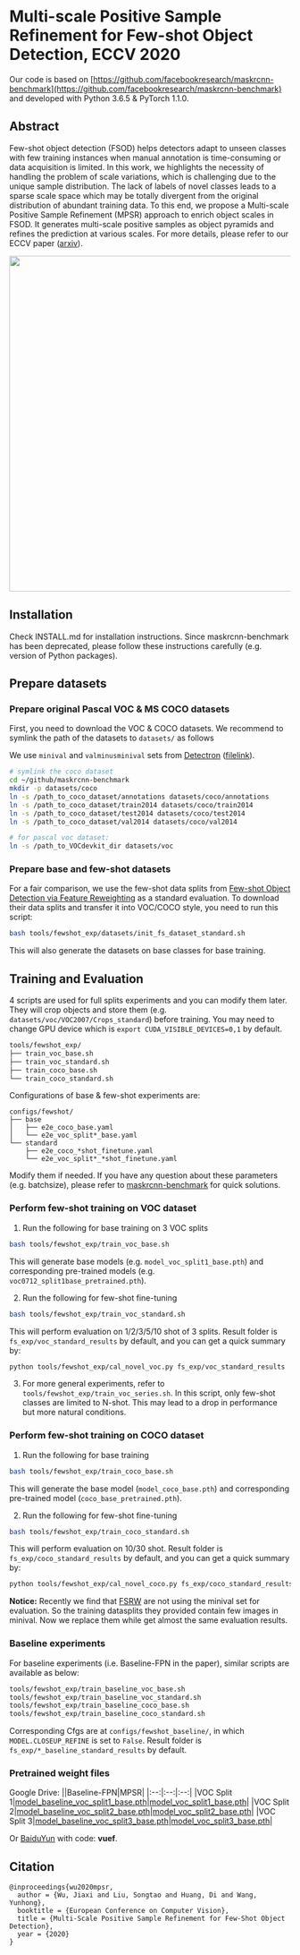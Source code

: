 # Multi-scale Positive Sample Refinement for Few-shot Object Detection, ECCV 2020

Our code is based on  [https://github.com/facebookresearch/maskrcnn-benchmark](https://github.com/facebookresearch/maskrcnn-benchmark) and developed with Python 3.6.5 & PyTorch 1.1.0.

## Abstract
Few-shot object detection (FSOD) helps detectors adapt to unseen classes with few training instances when manual annotation is time-consuming or data acquisition is limited.
In this work, we highlights the necessity of handling the problem of scale variations, which is challenging due to the unique sample distribution.
The lack of labels of novel classes leads to a sparse scale space which may be totally divergent from the original distribution of abundant training data. 
To this end, we propose a Multi-scale Positive Sample Refinement (MPSR) approach to enrich object scales in FSOD. 
It generates multi-scale positive samples as object pyramids and refines the prediction at various scales. For more details, please refer to our ECCV paper ([arxiv](https://arxiv.org/abs/2007.09384)). 


<div align=center>
<img src="https://github.com/jiaxi-wu/MPSR/blob/master/tools/fewshot_exp/MPSR_arch.jpg" width="600">
</div>

## Installation
Check INSTALL.md for installation instructions. Since maskrcnn-benchmark has been deprecated, please follow these instructions carefully (e.g. version of Python packages).

## Prepare datasets

### Prepare original Pascal VOC & MS COCO datasets
First, you need to download the VOC & COCO datasets.
We recommend to symlink the path of the datasets to `datasets/` as follows

We use `minival` and `valminusminival` sets from [Detectron](https://github.com/facebookresearch/Detectron/blob/master/detectron/datasets/data/README.md#coco-minival-annotations) ([filelink](https://dl.fbaipublicfiles.com/detectron/coco/coco_annotations_minival.tgz)).

```bash
# symlink the coco dataset
cd ~/github/maskrcnn-benchmark
mkdir -p datasets/coco
ln -s /path_to_coco_dataset/annotations datasets/coco/annotations
ln -s /path_to_coco_dataset/train2014 datasets/coco/train2014
ln -s /path_to_coco_dataset/test2014 datasets/coco/test2014
ln -s /path_to_coco_dataset/val2014 datasets/coco/val2014

# for pascal voc dataset:
ln -s /path_to_VOCdevkit_dir datasets/voc
```

### Prepare base and few-shot datasets
For a fair comparison, we use the few-shot data splits from [Few-shot Object Detection via Feature Reweighting](https://github.com/bingykang/Fewshot_Detection) as a standard evaluation.
To download their data splits and transfer it into VOC/COCO style, you need to run this script:
```bash
bash tools/fewshot_exp/datasets/init_fs_dataset_standard.sh
```
This will also generate the datasets on base classes for base training.

## Training and Evaluation
4 scripts are used for full splits experiments and you can modify them later. 
They will crop objects and store them (e.g. `datasets/voc/VOC2007/Crops_standard`) before training.
You may need to change GPU device which is `export CUDA_VISIBLE_DEVICES=0,1` by default.
```bash
tools/fewshot_exp/
├── train_voc_base.sh
├── train_voc_standard.sh
├── train_coco_base.sh
└── train_coco_standard.sh
```

Configurations of base & few-shot experiments are:
```base
configs/fewshot/
├── base
│   ├── e2e_coco_base.yaml
│   └── e2e_voc_split*_base.yaml
└── standard
    ├── e2e_coco_*shot_finetune.yaml
    └── e2e_voc_split*_*shot_finetune.yaml
```
Modify them if needed. If you have any question about these parameters (e.g. batchsize), please refer to [maskrcnn-benchmark](https://github.com/facebookresearch/maskrcnn-benchmark) for quick solutions.

### Perform few-shot training on VOC dataset
1. Run the following for base training on 3 VOC splits
```bash
bash tools/fewshot_exp/train_voc_base.sh
```
This will generate base models (e.g. `model_voc_split1_base.pth`) and corresponding pre-trained models (e.g. `voc0712_split1base_pretrained.pth`).

2. Run the following for few-shot fine-tuning
```bash
bash tools/fewshot_exp/train_voc_standard.sh
```
This will perform evaluation on 1/2/3/5/10 shot of 3 splits. 
Result folder is `fs_exp/voc_standard_results` by default, and you can get a quick summary by:
```bash
python tools/fewshot_exp/cal_novel_voc.py fs_exp/voc_standard_results
```

3. For more general experiments, refer to `tools/fewshot_exp/train_voc_series.sh`. In this script, only few-shot classes are limited to N-shot. This may lead to a drop in performance but more natural conditions.

### Perform few-shot training on COCO dataset
1. Run the following for base training
```bash
bash tools/fewshot_exp/train_coco_base.sh
```
This will generate the base model (`model_coco_base.pth`) and corresponding pre-trained model (`coco_base_pretrained.pth`).

2. Run the following for few-shot fine-tuning
```bash
bash tools/fewshot_exp/train_coco_standard.sh
```
This will perform evaluation on 10/30 shot. 
Result folder is `fs_exp/coco_standard_results` by default, and you can get a quick summary by:
```bash
python tools/fewshot_exp/cal_novel_coco.py fs_exp/coco_standard_results
```

**Notice:** Recently we find that [FSRW](https://github.com/bingykang/Fewshot_Detection) are not using the minival set for evaluation. So the training datasplits they provided contain few images in minival. Now we replace them while get almost the same evaluation results.

### Baseline experiments
For baseline experiments (i.e. Baseline-FPN in the paper), similar scripts are available as below:
```bash
tools/fewshot_exp/train_baseline_voc_base.sh
tools/fewshot_exp/train_baseline_voc_standard.sh
tools/fewshot_exp/train_baseline_coco_base.sh
tools/fewshot_exp/train_baseline_coco_standard.sh
```
Corresponding Cfgs are at `configs/fewshot_baseline/`, in which `MODEL.CLOSEUP_REFINE` is set to `False`. Result folder is `fs_exp/*_baseline_standard_results` by default.

### Pretrained weight files
Google Drive:
||Baseline-FPN|MPSR|
|:--:|:--:|:--:|
|VOC Split 1|[model_baseline_voc_split1_base.pth](https://drive.google.com/file/d/10wlsQw8AXoWALTbpQHfHEWzdl_TvyOIQ/view?usp=sharing)|[model_voc_split1_base.pth](https://drive.google.com/file/d/10CS_TbJC3KuUr-oftoS5-a-WLM-m9PQw/view?usp=sharing)|
|VOC Split 2|[model_baseline_voc_split2_base.pth](https://drive.google.com/file/d/1ziOWz65N5JB1pmB9q0Bz7Vr264oa60zN/view?usp=sharing)|[model_voc_split2_base.pth](https://drive.google.com/file/d/1lmDUmRs7OyaUPeOL5yaS80C-NgBnI6Fx/view?usp=sharing)|
|VOC Split 3|[model_baseline_voc_split3_base.pth](https://drive.google.com/file/d/1nytlH8m7xB3BVakRaVShmnXYt0gAtFzJ/view?usp=sharing)|[model_voc_split3_base.pth](https://drive.google.com/file/d/1juBJETAwoGEXI18PzlDdUXkOVzXZWeOF/view?usp=sharing)|

Or [BaiduYun](https://pan.baidu.com/s/12tqtB0DC-WGWw7ZB9F_jXw) with code: **vuef**.

## Citation
```
@inproceedings{wu2020mpsr,
  author = {Wu, Jiaxi and Liu, Songtao and Huang, Di and Wang, Yunhong},
  booktitle = {European Conference on Computer Vision},
  title = {Multi-Scale Positive Sample Refinement for Few-Shot Object Detection},
  year = {2020}
}
```
